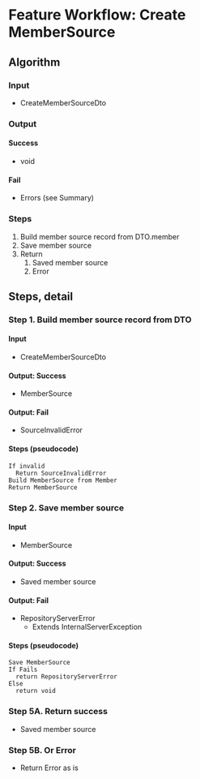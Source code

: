 # Feature Workflow: Create MemberSource

## Algorithm

### Input
- CreateMemberSourceDto

### Output

#### Success

- void

#### Fail

- Errors (see Summary)

### Steps

1. Build member source record from DTO.member
2. Save member source
3. Return
   1. Saved member source
   2. Error

## Steps, detail

### Step 1. Build member source record from DTO

#### Input
- CreateMemberSourceDto

#### Output: Success

- MemberSource

#### Output: Fail

- SourceInvalidError

#### Steps (pseudocode)

```
If invalid
  Return SourceInvalidError
Build MemberSource from Member
Return MemberSource
```

### Step 2. Save member source

#### Input
- MemberSource

#### Output: Success

- Saved member source

#### Output: Fail

- RepositoryServerError
  - Extends InternalServerException

#### Steps (pseudocode)

```
Save MemberSource
If Fails
  return RepositoryServerError
Else
  return void
```

### Step 5A. Return success

- Saved member source

### Step 5B. Or Error

- Return Error as is
